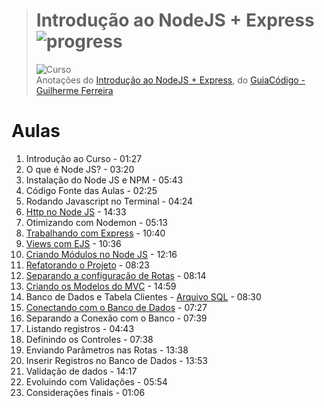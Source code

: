 ># **Introdução ao NodeJS + Express** ![progress](http://progressed.io/bar/66?title=completed "progress")
> ![Curso](https://udemy-images.udemy.com/course/750x422/1195840_1826.jpg)  
> Anotações do [Introdução ao NodeJS + Express](https://www.udemy.com/introducao-ao-node-js-express), do [GuiaCódigo - Guilherme Ferreira](https://www.udemy.com/introducao-ao-node-js-express/#instructor-1)



# Aulas
1. Introdução ao Curso - 01:27
2. O que é Node JS? - 03:20
3. Instalação do Node JS e NPM - 05:43
4. Código Fonte das Aulas - 02:25
5. Rodando Javascript no Terminal - 04:24
6. [Http no Node JS](https://github.com/RenatoSiqueira/Udemy_Introducao_ao_NodeJS_-_Express/tree/master/Aula%2006) - 14:33
7. Otimizando com Nodemon - 05:13
8. [Trabalhando com Express](https://github.com/RenatoSiqueira/Udemy_Introducao_ao_NodeJS_-_Express/tree/master/Aula%2008) - 10:40
9. [Views com EJS](https://github.com/RenatoSiqueira/Udemy_Introducao_ao_NodeJS_-_Express/tree/master/Aula%2009) - 10:36
10. [Criando Módulos no Node JS](https://github.com/RenatoSiqueira/Udemy_Introducao_ao_NodeJS_-_Express/tree/master/Aula%2010) - 12:16
11. [Refatorando o Projeto](https://github.com/RenatoSiqueira/Udemy_Introducao_ao_NodeJS_-_Express/tree/master/Aula%2011) - 08:23
12. [Separando a configuração de Rotas](https://github.com/RenatoSiqueira/Udemy_Introducao_ao_NodeJS_-_Express/tree/master/Aula%2012) - 08:14
13. [Criando os Modelos do MVC](https://github.com/RenatoSiqueira/Udemy_Introducao_ao_NodeJS_-_Express/tree/master/Aula%2013) - 14:59
14. Banco de Dados e Tabela Clientes - [Arquivo SQL](https://github.com/RenatoSiqueira/Udemy_Introducao_ao_NodeJS_-_Express/tree/master/Aula%2014) - 08:30
15. [Conectando com o Banco de Dados](https://github.com/RenatoSiqueira/Udemy_Introducao_ao_NodeJS_-_Express/tree/master/Aula%2015) - 07:27
16. Separando a Conexão com o Banco - 07:39
17. Listando registros - 04:43
18. Definindo os Controles - 07:38
19. Enviando Parâmetros nas Rotas - 13:38
20. Inserir Registros no Banco de Dados - 13:53
21. Validação de dados - 14:17
22. Evoluindo com Validações - 05:54
23. Considerações finais - 01:06